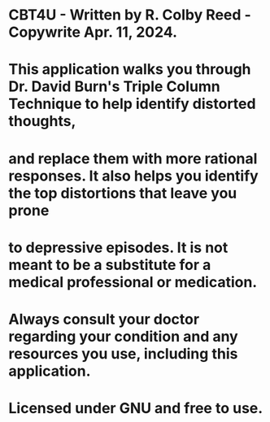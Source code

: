 # CBT4U - Written by R. Colby Reed - Copywrite Apr. 11, 2024.
# This application walks you through Dr. David Burn's Triple Column Technique to help identify distorted thoughts,
# and replace them with more rational responses.  It also helps you identify the top distortions that leave you prone
# to depressive episodes.  It is not meant to be a substitute for a medical professional or medication.  
# Always consult your doctor regarding your condition and any resources you use, including this application.
# Licensed under GNU and free to use.
